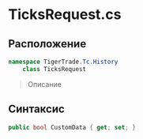 
# TicksRequest.cs
## Расположение
```csharp
namespace TigerTrade.Tc.History  
    class TicksRequest
```

> Описание

## Синтаксис
```csharp
public bool CustomData { get; set; }
```
